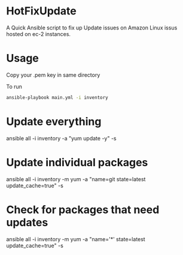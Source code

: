# HotFixUpdate

A Quick Ansible script to fix up Update issues on Amazon Linux issus hosted on ec-2 instances.

# Usage

Copy your .pem key in same directory

To run
```bash
ansible-playbook main.yml -i inventory
```


# Update everything

ansible all -i inventory -a "yum update -y" -s

# Update individual packages
ansible all -i inventory -m yum -a "name=git state=latest update_cache=true" -s

# Check for packages that need updates

ansible all -i inventory -m yum -a "name='*' state=latest update_cache=true" -s

